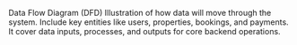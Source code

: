 Data Flow Diagram (DFD)
Illustration of how data will  move through the system. Include key entities like users, properties, bookings, and payments.
It cover data inputs, processes, and outputs for core backend operations.
